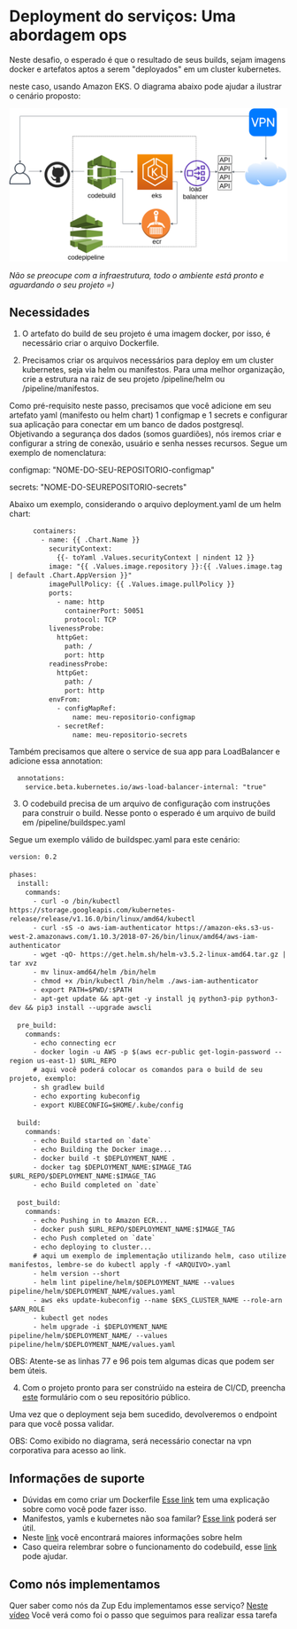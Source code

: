 # Deployment do serviços: Uma abordagem ops

Neste desafio, o esperado é que o resultado de seus builds, sejam imagens docker e artefatos aptos a serem "deployados" em um cluster
kubernetes.

neste caso, usando Amazon EKS. O diagrama abaixo pode ajudar a ilustrar o cenário proposto:

![diagrama desafio deployment](../../recursos/diagramas/diagrama_desafio_deploy.png)

*Não se preocupe com a infraestrutura, todo o ambiente está pronto e aguardando o seu projeto =)*

## Necessidades

1. O artefato do build de seu projeto é uma imagem docker, por isso, é necessário criar o arquivo Dockerfile.

2. Precisamos criar os arquivos necessários para deploy em um cluster kubernetes, seja via helm ou manifestos. 
Para uma melhor organização, crie a estrutura na raiz de seu projeto /pipeline/helm ou /pipeline/manifestos.

Como pré-requisito neste passo, precisamos que você adicione em seu artefato yaml (manifesto ou helm chart) 1 configmap
e 1 secrets e configurar sua aplicação para conectar em um banco de dados postgresql. Objetivando a segurança dos dados
(somos guardiões), nós iremos criar e configurar a string de conexão, usuário e senha nesses recursos. Segue um exemplo
de nomenclatura:

configmap: "NOME-DO-SEU-REPOSITORIO-configmap"

secrets: "NOME-DO-SEUREPOSITORIO-secrets"

Abaixo um exemplo, considerando o arquivo deployment.yaml de um helm chart:

```
      containers:
        - name: {{ .Chart.Name }}
          securityContext:
            {{- toYaml .Values.securityContext | nindent 12 }}
          image: "{{ .Values.image.repository }}:{{ .Values.image.tag | default .Chart.AppVersion }}"
          imagePullPolicy: {{ .Values.image.pullPolicy }}
          ports:
            - name: http
              containerPort: 50051
              protocol: TCP
          livenessProbe:
            httpGet:
              path: /
              port: http
          readinessProbe:
            httpGet:
              path: /
              port: http
          envFrom:
            - configMapRef:
                name: meu-repositorio-configmap
            - secretRef:
                name: meu-repositorio-secrets
```

Também precisamos que altere o service de sua app para LoadBalancer e adicione essa annotation:

```
  annotations:
    service.beta.kubernetes.io/aws-load-balancer-internal: "true"
```

3. O codebuild precisa de um arquivo de configuração com instruções para construir o build. Nesse ponto o esperado é um arquivo
de build em /pipeline/buildspec.yaml

Segue um exemplo válido de buildspec.yaml para este cenário:

```
version: 0.2

phases:
  install:
    commands:
      - curl -o /bin/kubectl https://storage.googleapis.com/kubernetes-release/release/v1.16.0/bin/linux/amd64/kubectl
      - curl -sS -o aws-iam-authenticator https://amazon-eks.s3-us-west-2.amazonaws.com/1.10.3/2018-07-26/bin/linux/amd64/aws-iam-authenticator
      - wget -qO- https://get.helm.sh/helm-v3.5.2-linux-amd64.tar.gz | tar xvz
      - mv linux-amd64/helm /bin/helm
      - chmod +x /bin/kubectl /bin/helm ./aws-iam-authenticator
      - export PATH=$PWD/:$PATH
      - apt-get update && apt-get -y install jq python3-pip python3-dev && pip3 install --upgrade awscli

  pre_build:
    commands:
      - echo connecting ecr
      - docker login -u AWS -p $(aws ecr-public get-login-password --region us-east-1) $URL_REPO
      # aqui você poderá colocar os comandos para o build de seu projeto, exemplo:
      - sh gradlew build
      - echo exporting kubeconfig
      - export KUBECONFIG=$HOME/.kube/config
      
  build:
    commands:
      - echo Build started on `date`
      - echo Building the Docker image...  
      - docker build -t $DEPLOYMENT_NAME . 
      - docker tag $DEPLOYMENT_NAME:$IMAGE_TAG $URL_REPO/$DEPLOYMENT_NAME:$IMAGE_TAG
      - echo Build completed on `date`  

  post_build:
    commands:
      - echo Pushing in to Amazon ECR...
      - docker push $URL_REPO/$DEPLOYMENT_NAME:$IMAGE_TAG
      - echo Push completed on `date`  
      - echo deploying to cluster...
      # aqui um exemplo de implementação utilizando helm, caso utilize manifestos, lembre-se do kubectl apply -f <ARQUIVO>.yaml
      - helm version --short
      - helm lint pipeline/helm/$DEPLOYMENT_NAME --values pipeline/helm/$DEPLOYMENT_NAME/values.yaml
      - aws eks update-kubeconfig --name $EKS_CLUSTER_NAME --role-arn $ARN_ROLE
      - kubectl get nodes
      - helm upgrade -i $DEPLOYMENT_NAME pipeline/helm/$DEPLOYMENT_NAME/ --values pipeline/helm/$DEPLOYMENT_NAME/values.yaml
```
OBS: Atente-se as linhas 77 e 96 pois tem algumas dicas que podem ser bem úteis.

4. Com o projeto pronto para ser constrúido na esteira de CI/CD, preencha [este](AQUI-DEVERÁ-TER-O-LINK-DO-FORMULARIO) formulário
com o seu repositório público.

Uma vez que o deployment seja bem sucedido, devolveremos o endpoint para que você possa validar.

OBS: Como exibido no diagrama, será necessário conectar na vpn corporativa para acesso ao link.

## Informações de suporte

- Dúvidas em como criar um Dockerfile [Esse link](LINK-PARA-O-CONTEUDO) tem uma explicação sobre como você pode fazer isso.
- Manifestos, yamls e kubernetes não soa familar? [Esse link](LINK-PARA-O-CONTEUDO) poderá ser útil.
- Neste [link](LINK-PARA-O-CONTEUDO) você encontrará maiores informações sobre helm
- Caso queira relembrar sobre o funcionamento do codebuild, esse [link](LINK-PARA-O-CONTEUDO) pode ajudar.

## Como nós implementamos
Quer saber como nós da Zup Edu implementamos esse serviço? [Neste vídeo](AQUI-DEVERA-TER-O-LINK-DO-VIDEO-QUE-SERA-EDITADO) Você verá como foi o passo que seguimos para realizar essa tarefa
